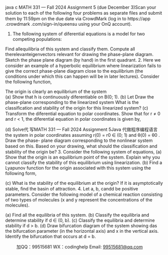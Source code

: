 java c
MATH   331   —   Fall   2024
Assignment   5   (due   December   3)Scan   your   solution   to   each   of the   following   four   problems   as   separate   ﬁles   and   submit   them   by   11:59pm   on   the   due   date   via   CrowdMark   (log   in   to   https://app   .crowdmark   .com/sign-in/queensu   using   your   OnQ   account).
1.    The   following   system   of diferential   equations   is   a   model   for   two   competing   populations:

Find allequilibria of this system and classify them.    Compute all therelevanteigenvectors relevant for   drawing   the   phase-plane   diagram.      Sketch   the   phase   plane   diagram   (by   hand)   in   the   ﬁrst   quadrant.
2.    Here   we   consider   an   example   of a   hyperbolic   equilibrium   where   linearization   fails   to   give   the   correct   phase-plane   diagram   close   to   the   equilibrium   (the   conditions   under   which   this   can   happen   will   be   in   later   lectures).      Consider   the   following   function,

The   origin   is   clearly   an   equilibrium   of the   system   
(a)    Show   that   h is   continuously   diferentiable   on   B(0; 1).
(b)    Let      Draw   the   phase-plane   corresponding   to   the   linearized   system    What   is   the   classiﬁcation   and   stability   of the   origin   for   this   linearized   system?
(c)      Transform   the   diferential   equation   to   polar   coordinates.    Show   that   for    r   ≠   0   and   r   <   1,   the   diferential   equation   in   polar   coordinates   is   given   by,

(d)    Solve代 写MATH 331 — Fall 2024 Assignment 5Java
代做程序编程语言   the   system   in   polar   coordinates   assuming   r(0)   = r0    ∈ (0; 1) and   θ(0)   =   θ0   .    Draw   the   phase-   plane   diagram   corresponding   to   the   nonlinear   system   based   on   this.      Based   on   your   drawing,   what   should   the   classiﬁcation   and   stability   of the   origin   be?
3.    Consider   the   following   system   of equations,
(a)    Show that the   origin   is   an   equilibrium   point   of the   system.    Explain why you   cannot   classify   the   stability   of this   equilibrium   using   linearization.
(b)    Find   a   Lyapunov   function   for   the   origin   associated   with   this   system   using   the   following   form,

(c)      What   is   the   stability   of   the   equilibrium   at   the   origin?      If   it   is   asymptotically   stable,   ﬁnd   the   basin   of attraction.
4.    Let a, b, candd be positive parameters.   Consider the following model of   a chemical reaction   consisting   of two   types   of molecules   (x   and   y   represent   the   concentrations   of the   molecules).

(a)      Find   all   the   equilibria   of this   system.
(b)    Classify   the   equilibria   and   determine   stability   if   d   ∈ (0,   b).
(c)    Classify   the   equilibria   and   determine   stability   if   d > b.
(d)      Draw bifurcation diagram of   the system showing das the bifurcation parameter   (in the   horizontal   axis)   and   x in   the   vertical   axis.    Identify   the   bifurcation   that   occurs   at   d = b.
   
   

         
加QQ：99515681  WX：codinghelp  Email: 99515681@qq.com
